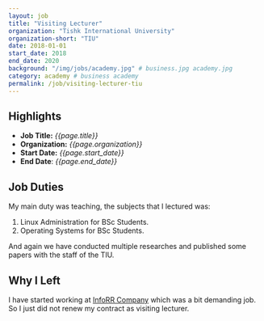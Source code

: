 ```yaml
---
layout: job
title: "Visiting Lecturer"
organization: "Tishk International University"
organization-short: "TIU"
date: 2018-01-01
start_date: 2018
end_date: 2020
background: "/img/jobs/academy.jpg" # business.jpg academy.jpg
category: academy # business academy
permalink: /job/visiting-lecturer-tiu
---
```


## Highlights

- **Job Title:** _{{page.title}}_
- **Organization:** _{{page.organization}}_
- **Start Date:** _{{page.start_date}}_
- **End Date**: _{{page.end_date}}_

## Job Duties

My main duty was teaching, the subjects that I lectured was:

1. Linux Administration for BSc Students.
1. Operating Systems for BSc Students.

And again we have conducted multiple researches and published some papers with the staff of the TIU.

## Why I Left

I have started working at [InfoRR Company](/job/software-consultant) which was a bit demanding job. So I just did not renew my contract as visiting lecturer.
